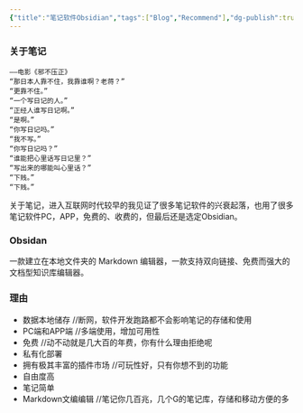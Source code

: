 ```yaml
---
{"title":"笔记软件Obsidian","tags":["Blog","Recommend"],"dg-publish":true,"dg-note-icon":2,"permalink":"/🌑Journal_手札/严选/笔记软件Obsidian/","dgPassFrontmatter":true,"noteIcon":2,"created":"2024-09-13T20:56:04.371+08:00","updated":"2024-09-19T22:00:27.615+08:00"}
---
```


### 关于笔记
```text
——电影《邪不压正》
“那日本人靠不住，我靠谁啊？老蒋？”
“更靠不住。”
“一个写日记的人。”
“正经人谁写日记啊。”
“是啊。”
“你写日记吗。”
“我不写。”
“你写日记吗？”
“谁能把心里话写日记里？”
“写出来的哪能叫心里话？”
“下贱。”
“下贱。”
```
关于笔记，进入互联网时代较早的我见证了很多笔记软件的兴衰起落，也用了很多笔记软件PC，APP，免费的、收费的，但最后还是选定Obsidian。
### Obsidan
一款建立在本地文件夹的 Markdown 编辑器，一款支持双向链接、免费而强大的文档型知识库编辑器。

### 理由
- 数据本地储存  //断网，软件开发跑路都不会影响笔记的存储和使用
- PC端和APP端  //多端使用，增加可用性
- 免费  //动不动就是几大百的年费，你有什么理由拒绝呢
- 私有化部署  
- 拥有极其丰富的插件市场  //可玩性好，只有你想不到的功能
- 自由度高
- 笔记简单
- Markdown文编编辑  //笔记你几百兆，几个G的笔记库，存储和移动方便的多

